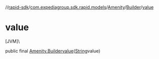 //[rapid-sdk](../../../../index.md)/[com.expediagroup.sdk.rapid.models](../../index.md)/[Amenity](../index.md)/[Builder](index.md)/[value](value.md)

# value

[JVM]\

public final [Amenity.Builder](index.md)[value](value.md)([String](https://docs.oracle.com/javase/8/docs/api/java/lang/String.html)value)
